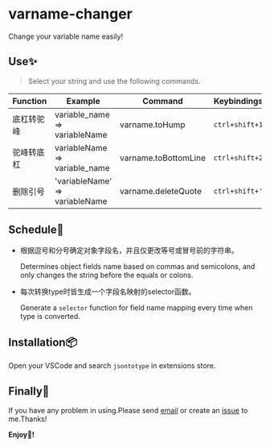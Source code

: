 # varname-changer

Change your variable name easily!

## Use:sparkles:
> Select your string and use the following commands.

Function | Example | Command | Keybindings
-|-|-|-
底杠转驼峰 | variable_name => variableName | varname.toHump | `ctrl+shift+1`
驼峰转底杠 | variableName => variable_name | varname.toBottomLine | `ctrl+shift+2`
删除引号 | 'variableName' => variableName | varname.deleteQuote | `ctrl+shift+'`

## Schedule:pencil:
- 根据逗号和分号确定对象字段名，并且仅更改等号或冒号前的字符串。
  
  Determines object fields name based on commas and semicolons, and only changes the string before the equals or colons.

- 每次转换type时皆生成一个字段名映射的selector函数。
  
  Generate a `selector` function for field name mapping every time when type is converted.


## Installation:package:
Open your VSCode and search `jsontotype` in extensions store.

## Finally:camera_flash:
If you have any problem in using.Please send [email](9865@163.com) or create an [issue](https://github.com/urnotzane/varname-changer-vscode/issues) to me.Thanks!

**Enjoy:see_no_evil:!**
